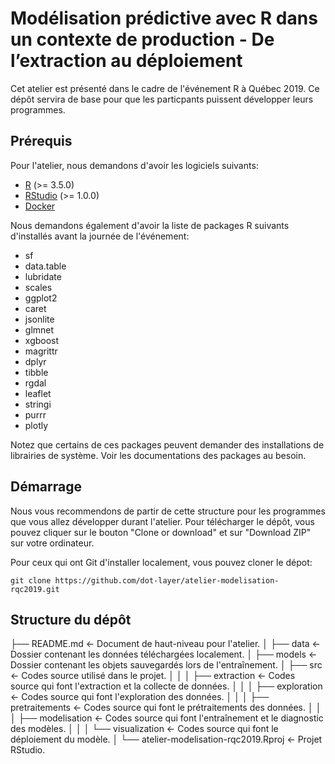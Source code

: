 # Modélisation prédictive avec R dans un contexte de production - De l’extraction au déploiement

Cet atelier est présenté dans le cadre de l'événement R à Québec 2019. Ce dépôt servira de base pour que les particpants puissent développer leurs programmes.

## Prérequis

Pour l'atelier, nous demandons d'avoir les logiciels suivants:

- [R](http://cran.utstat.utoronto.ca/) (>= 3.5.0)
- [RStudio](https://www.rstudio.com/products/rstudio/download/) (>= 1.0.0)
- [Docker](https://runnable.com/docker/getting-started/)

Nous demandons également d'avoir la liste de packages R suivants d'installés avant la journée de l'événement:

- sf
- data.table
- lubridate
- scales
- ggplot2
- caret
- jsonlite
- glmnet
- xgboost
- magrittr
- dplyr
- tibble
- rgdal
- leaflet
- stringi
- purrr
- plotly

Notez que certains de ces packages peuvent demander des installations de librairies de système. Voir les documentations des packages au besoin.

## Démarrage

Nous vous recommendons de partir de cette structure pour les programmes que vous allez développer durant l'atelier. Pour télécharger le dépôt, vous pouvez cliquer sur le bouton "Clone or download" et sur "Download ZIP" sur votre ordinateur.

Pour ceux qui ont Git d'installer localement, vous pouvez cloner le dépot:

```
git clone https://github.com/dot-layer/atelier-modelisation-rqc2019.git
```

## Structure du dépôt

├── README.md          <- Document de haut-niveau pour l'atelier.
│
├── data               <- Dossier contenant les données téléchargées localement.
│
├── models             <- Dossier contenant les objets sauvegardés lors de l'entraînement.
│
├── src                <- Codes source utilisé dans le projet.
│   │
│   ├── extraction     <- Codes source qui font l'extraction et la collecte de données.
│   │
│   ├── exploration    <- Codes source qui font l'exploration des données.
│   │
│   ├── pretraitements <- Codes source qui font le prétraitements des données.
│   │
│   ├── modelisation   <- Codes source qui font l'entraînement et le diagnostic des modèles.
│   │
│   └── visualization  <- Codes source qui font le déploiement du modèle.
│ 
└── atelier-modelisation-rqc2019.Rproj  <- Projet RStudio.
